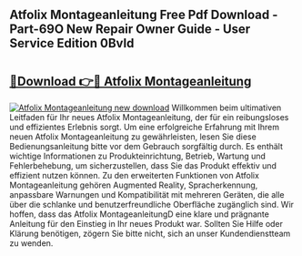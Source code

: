 ## Atfolix Montageanleitung Free Pdf Download - Part-69O New Repair Owner Guide - User Service Edition 0BvId

# <h2><a href="http://df8i6p.blite.top/?on=Atfolix+Montageanleitung">🔗Download 👉🔴 Atfolix Montageanleitung</a></h2>

[![Atfolix Montageanleitung new download](https://i.imgur.com/lujVjoI.png)](http://df8i6p.blite.top/?on=Atfolix+Montageanleitung)
Willkommen beim ultimativen Leitfaden für Ihr neues Atfolix Montageanleitung, der für ein reibungsloses und effizientes Erlebnis sorgt. Um eine erfolgreiche Erfahrung mit Ihrem neuen Atfolix Montageanleitung zu gewährleisten, lesen Sie diese Bedienungsanleitung bitte vor dem Gebrauch sorgfältig durch. Es enthält wichtige Informationen zu Produkteinrichtung, Betrieb, Wartung und Fehlerbehebung, um sicherzustellen, dass Sie das Produkt effektiv und effizient nutzen können. Zu den erweiterten Funktionen von Atfolix Montageanleitung gehören Augmented Reality, Spracherkennung, anpassbare Warnungen und Kompatibilität mit mehreren Geräten, die alle über die schlanke und benutzerfreundliche Oberfläche zugänglich sind. Wir hoffen, dass das Atfolix MontageanleitungD eine klare und prägnante Anleitung für den Einstieg in Ihr neues Produkt war. Sollten Sie Hilfe oder Klärung benötigen, zögern Sie bitte nicht, sich an unser Kundendienstteam zu wenden.
